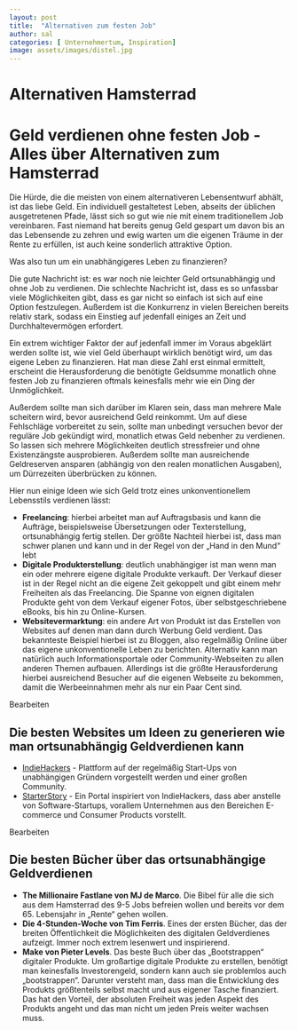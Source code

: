 ```yaml
---
layout: post
title:  "Alternativen zum festen Job"
author: sal
categories: [ Unternehmertum, Inspiration]
image: assets/images/distel.jpg
--- 
```

# Alternativen Hamsterrad

# **Geld verdienen ohne festen Job - Alles über Alternativen zum Hamsterrad**

Die Hürde, die die meisten von einem alternativeren Lebensentwurf abhält, ist das liebe Geld. Ein individuell gestaltetest Leben, abseits der üblichen ausgetretenen Pfade, lässt sich so gut wie nie mit einem traditionellem Job vereinbaren. Fast niemand hat bereits genug Geld gespart um davon bis an das Lebensende zu zehren und ewig warten um die eigenen Träume in der Rente zu erfüllen, ist auch keine sonderlich attraktive Option.

Was also tun um ein unabhängigeres Leben zu finanzieren?

Die gute Nachricht ist: es war noch nie leichter Geld ortsunabhängig und ohne Job zu verdienen. Die schlechte Nachricht ist, dass es so unfassbar viele Möglichkeiten gibt, dass es gar nicht so einfach ist sich auf eine Option festzulegen. Außerdem ist die Konkurrenz in vielen Bereichen bereits relativ stark, sodass ein Einstieg auf jedenfall einiges an Zeit und Durchhaltevermögen erfordert.

Ein extrem wichtiger Faktor der auf jedenfall immer im Voraus abgeklärt werden sollte ist, wie viel Geld überhaupt wirklich benötigt wird, um das eigene Leben zu finanzieren. Hat man diese Zahl erst einmal ermittelt, erscheint die Herausforderung die benötigte Geldsumme monatlich ohne festen Job zu finanzieren oftmals keinesfalls mehr wie ein Ding der Unmöglichkeit.

Außerdem sollte man sich darüber im Klaren sein, dass man mehrere Male scheitern wird, bevor ausreichend Geld reinkommt. Um auf diese Fehlschläge vorbereitet zu sein, sollte man unbedingt versuchen bevor der reguläre Job gekündigt wird, monatlich etwas Geld nebenher zu verdienen. So lassen sich mehrere Möglichkeiten deutlich stressfreier und ohne Existenzängste ausprobieren. Außerdem sollte man ausreichende Geldreserven ansparen (abhängig von den realen monatlichen Ausgaben), um Dürrezeiten überbrücken zu können.

Hier nun einige Ideen wie sich Geld trotz eines unkonventionellem Lebensstils verdienen lässt:

- **Freelancing**: hierbei arbeitet man auf Auftragsbasis und kann die Aufträge, beispielsweise Übersetzungen oder Texterstellung, ortsunabhängig fertig stellen. Der größte Nachteil hierbei ist, dass man schwer planen und kann und in der Regel von der „Hand in den Mund“ lebt
- **Digitale Produkterstellung**: deutlich unabhängiger ist man wenn man ein oder mehrere eigene digitale Produkte verkauft. Der Verkauf dieser ist in der Regel nicht an die eigene Zeit gekoppelt und gibt einem mehr Freiheiten als das Freelancing. Die Spanne von eignen digitalen Produkte geht von dem Verkauf eigener Fotos, über selbstgeschriebene eBooks, bis hin zu Online-Kursen.
- **Websitevermarktung**: ein andere Art von Produkt ist das Erstellen von Websites auf denen man dann durch Werbung Geld verdient. Das bekannteste Beispiel hierbei ist zu Bloggen, also regelmäßig Online über das eigene unkonventionelle Leben zu berichten. Alternativ kann man natürlich auch Informationsportale oder Community-Webseiten zu allen anderen Themen aufbauen. Allerdings ist die größte Herausforderung hierbei ausreichend Besucher auf die eigenen Webseite zu bekommen, damit die Werbeeinnahmen mehr als nur ein Paar Cent sind.

Bearbeiten

## **Die besten Websites um Ideen zu generieren wie man ortsunabhängig Geldverdienen kann**

- [IndieHackers](https://www.indiehackers.com/) - Plattform auf der regelmäßig Start-Ups von unabhängigen Gründern vorgestellt werden und einer großen Community.
- [StarterStory](https://www.starterstory.com/) - Ein Portal inspiriert von IndieHackers, dass aber anstelle von Software-Startups, vorallem Unternehmen aus den Bereichen E-commerce und Consumer Products vorstellt.

Bearbeiten

## **Die besten Bücher über das ortsunabhängige Geldverdienen**

- **The Millionaire Fastlane von MJ de Marco**. Die Bibel für alle die sich aus dem Hamsterrad des 9-5 Jobs befreien wollen und bereits vor dem 65. Lebensjahr in „Rente“ gehen wollen.
- **Die 4-Stunden-Woche von Tim Ferris**. Eines der ersten Bücher, das der breiten Öffentlichkeit die Möglichkeiten des digitalen Geldverdienes aufzeigt. Immer noch extrem lesenwert und inspirierend.
- **Make von Pieter Levels**. Das beste Buch über das „Bootstrappen“ digitaler Produkte. Um großartige digitale Produkte zu erstellen, benötigt man keinesfalls Investorengeld, sondern kann auch sie problemlos auch „bootstrappen“. Darunter versteht man, dass man die Entwicklung des Produkts größtenteils selbst macht und aus eigener Tasche finanziert. Das hat den Vorteil, der absoluten Freiheit was jeden Aspekt des Produkts angeht und das man nicht um jeden Preis weiter wachsen muss.
